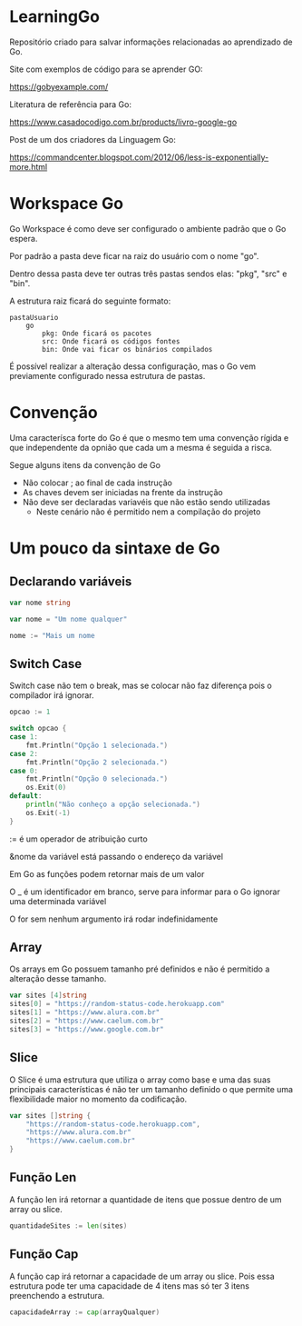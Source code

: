 # LearningGo

Repositório criado para salvar informações relacionadas ao aprendizado de Go.

Site com exemplos de código para se aprender GO:

https://gobyexample.com/

Literatura de referência para Go:

https://www.casadocodigo.com.br/products/livro-google-go

Post de um dos criadores da Linguagem Go:

https://commandcenter.blogspot.com/2012/06/less-is-exponentially-more.html

# Workspace Go

Go Workspace é como deve ser configurado o ambiente padrão que o Go espera.

Por padrão a pasta deve ficar na raiz do usuário com o nome "go".
	
Dentro dessa pasta deve ter outras três pastas sendos elas: "pkg", "src" e "bin".

A estrutura raiz ficará do seguinte formato:

```
pastaUsuario
    go
		pkg: Onde ficará os pacotes
		src: Onde ficará os códigos fontes
		bin: Onde vai ficar os binários compilados
```
É possível realizar a alteração dessa configuração, mas o Go vem previamente configurado nessa estrutura de pastas.

# Convenção

Uma caracterísca forte do Go é que o mesmo tem uma convenção rígida e que independente da opnião que cada um a mesma é seguida a risca.

Segue alguns itens da convenção de Go

- Não colocar ; ao final de cada instrução
- As chaves devem ser iniciadas na frente da instrução
- Não deve ser declaradas variavéis que não estão sendo utilizadas
    - Neste cenário não é permitido nem a compilação do projeto

# Um pouco da sintaxe de Go

## Declarando variáveis

```go
var nome string 

var nome = "Um nome qualquer"

nome := "Mais um nome
```

## Switch Case

Switch case não tem o break, mas se colocar não faz diferença pois o compilador irá ignorar.

```go
opcao := 1

switch opcao {
case 1:
    fmt.Println("Opção 1 selecionada.")
case 2:
    fmt.Println("Opção 2 selecionada.")
case 0:
    fmt.Println("Opção 0 selecionada.")
    os.Exit(0)
default:
    println("Não conheço a opção selecionada.")
    os.Exit(-1)
}
```


:= é um operador de atribuição curto

&nome da variável está passando o endereço da variável

Em Go as funções podem retornar mais de um valor

O _ é um identificador em branco, serve para informar para o Go ignorar uma determinada variável

O for sem nenhum argumento irá rodar indefinidamente



## Array

Os arrays em Go possuem tamanho pré definidos e não é permitido a alteração desse tamanho.

```go
var sites [4]string
sites[0] = "https://random-status-code.herokuapp.com"
sites[1] = "https://www.alura.com.br"
sites[2] = "https://www.caelum.com.br"
sites[3] = "https://www.google.com.br"
```

## Slice

O Slice é uma estrutura que utiliza o array como base e uma das suas principais características é não ter um tamanho definido o que permite uma flexibilidade maior no momento da codificação.

```go
var sites []string {
    "https://random-status-code.herokuapp.com",
    "https://www.alura.com.br"
    "https://www.caelum.com.br"
}
```

## Função Len

A função len irá retornar a quantidade de itens que possue dentro de um array ou slice.

```go
quantidadeSites := len(sites)
```

## Função Cap

A função cap irá retornar a capacidade de um array ou slice. Pois essa estrutura pode ter uma capacidade de 4 itens mas só ter 3 itens preenchendo a estrutura.

```go
capacidadeArray := cap(arrayQualquer)
```